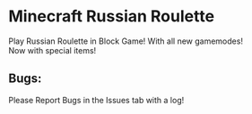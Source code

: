 # Minecraft Russian Roulette

Play Russian Roulette in Block Game! With all new gamemodes!  
Now with special items!  

## Bugs:

Please Report Bugs in the Issues tab with a log!
